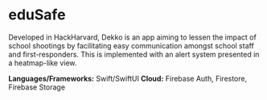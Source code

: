 # eduSafe
Developed in HackHarvard, Dekko is an app aiming to lessen the impact of school shootings by facilitating easy communication amongst school staff and first-responders. This is implemented with an alert system presented in a heatmap-like view.

**Languages/Frameworks:** Swift/SwiftUI
**Cloud:** Firebase Auth, Firestore, Firebase Storage
